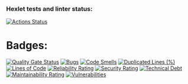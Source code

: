 ### Hexlet tests and linter status:
[![Actions Status](https://github.com/alexkosm87/php-project-45/actions/workflows/hexlet-check.yml/badge.svg)](https://github.com/alexkosm87/php-project-45/actions)

#  Badges:
[![Quality Gate Status](https://sonarcloud.io/api/project_badges/measure?project=alexkosm87_php-project-45&metric=alert_status)](https://sonarcloud.io/summary/new_code?id=alexkosm87_php-project-45)
[![Bugs](https://sonarcloud.io/api/project_badges/measure?project=alexkosm87_php-project-45&metric=bugs)](https://sonarcloud.io/summary/new_code?id=alexkosm87_php-project-45)
[![Code Smells](https://sonarcloud.io/api/project_badges/measure?project=alexkosm87_php-project-45&metric=code_smells)](https://sonarcloud.io/summary/new_code?id=alexkosm87_php-project-45)
[![Duplicated Lines (%)](https://sonarcloud.io/api/project_badges/measure?project=alexkosm87_php-project-45&metric=duplicated_lines_density)](https://sonarcloud.io/summary/new_code?id=alexkosm87_php-project-45)
[![Lines of Code](https://sonarcloud.io/api/project_badges/measure?project=alexkosm87_php-project-45&metric=ncloc)](https://sonarcloud.io/summary/new_code?id=alexkosm87_php-project-45)
[![Reliability Rating](https://sonarcloud.io/api/project_badges/measure?project=alexkosm87_php-project-45&metric=reliability_rating)](https://sonarcloud.io/summary/new_code?id=alexkosm87_php-project-45)
[![Security Rating](https://sonarcloud.io/api/project_badges/measure?project=alexkosm87_php-project-45&metric=security_rating)](https://sonarcloud.io/summary/new_code?id=alexkosm87_php-project-45)
[![Technical Debt](https://sonarcloud.io/api/project_badges/measure?project=alexkosm87_php-project-45&metric=sqale_index)](https://sonarcloud.io/summary/new_code?id=alexkosm87_php-project-45)
[![Maintainability Rating](https://sonarcloud.io/api/project_badges/measure?project=alexkosm87_php-project-45&metric=sqale_rating)](https://sonarcloud.io/summary/new_code?id=alexkosm87_php-project-45)
[![Vulnerabilities](https://sonarcloud.io/api/project_badges/measure?project=alexkosm87_php-project-45&metric=vulnerabilities)](https://sonarcloud.io/summary/new_code?id=alexkosm87_php-project-45)

